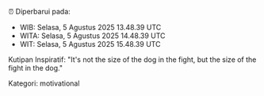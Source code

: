 ⏰ Diperbarui pada:
- WIB: Selasa, 5 Agustus 2025 13.48.39 UTC
- WITA: Selasa, 5 Agustus 2025 14.48.39 UTC
- WIT: Selasa, 5 Agustus 2025 15.48.39 UTC

Kutipan Inspiratif:
"It's not the size of the dog in the fight, but the size of the fight in the dog."


Kategori: motivational


